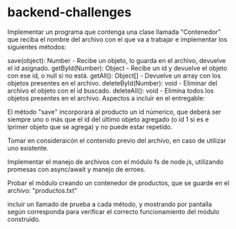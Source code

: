 # backend-challenges

Implementar un programa que contenga una clase llamada "Contenedor" que reciba el nombre del archivo con el que va a trabajar e implementar los siguientes métodos:

save(object): Number - Recibe un objeto, lo guarda en el archivo, devuelve el id asignado.
getById(Number): Object - Recibe un id y devuelve el objeto con ese id, o null si no está.
getAll(): Object[] - Devuelve un array con los objetos presentes en el archivo.
deleteById(Number): void - Eliminar del archivo el objeto con el id buscado.
deleteAll(): void - Elimina todos los objetos presentes en el archivo.
Aspectos a incluir en el entregable:

El método "save" incorporará al producto un id númerico, que deberá ser siempre uno o más que el id del último objeto agregado (o id 1 si es e lprimer objeto que se agrega) y no puede estar repetido.

Tomar en consideraicón el contenido previo del archivo, en caso de utilizar uno existente.

Implementar el manejo de archivos con el módulo fs de node.js, utilizando promesas con async/await y manejo de erroes.

Probar el módulo creando un contenedor de productos, que se guarde en el archivo: "productos.txt"

incluir un llamado de prueba a cada método, y mostrando por pantalla según corresponda para verificar el correcto funcionamiento del módulo construído.
